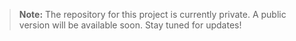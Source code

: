 > **Note:** The repository for this project is currently private. A public version will be available soon. Stay tuned for updates!
